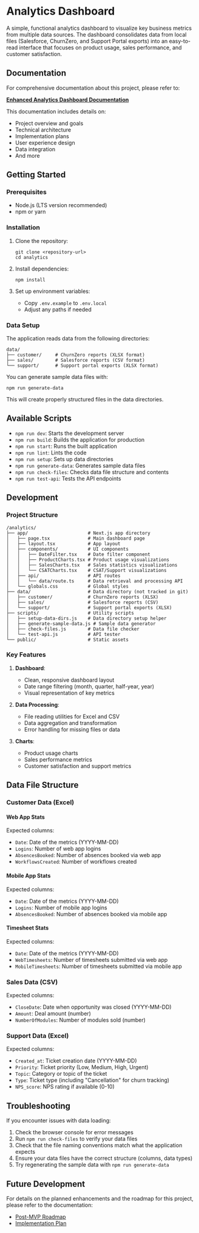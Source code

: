 # Analytics Dashboard

A simple, functional analytics dashboard to visualize key business metrics from multiple data sources. The dashboard consolidates data from local files (Salesforce, ChurnZero, and Support Portal exports) into an easy-to-read interface that focuses on product usage, sales performance, and customer satisfaction.

## Documentation

For comprehensive documentation about this project, please refer to:

**[Enhanced Analytics Dashboard Documentation](/Users/tim.prudames/analytics-docs/enhanced-dashboard/README.md)**

This documentation includes details on:
- Project overview and goals
- Technical architecture
- Implementation plans
- User experience design
- Data integration
- And more

## Getting Started

### Prerequisites

- Node.js (LTS version recommended)
- npm or yarn

### Installation

1. Clone the repository:
   ```
   git clone <repository-url>
   cd analytics
   ```

2. Install dependencies:
   ```
   npm install
   ```

3. Set up environment variables:
   - Copy `.env.example` to `.env.local`
   - Adjust any paths if needed

### Data Setup

The application reads data from the following directories:

```
data/
├── customer/     # ChurnZero reports (XLSX format)
├── sales/        # Salesforce reports (CSV format)
└── support/      # Support portal exports (XLSX format)
```

You can generate sample data files with:

```
npm run generate-data
```

This will create properly structured files in the data directories.

## Available Scripts

- `npm run dev`: Starts the development server
- `npm run build`: Builds the application for production
- `npm run start`: Runs the built application
- `npm run lint`: Lints the code
- `npm run setup`: Sets up data directories
- `npm run generate-data`: Generates sample data files
- `npm run check-files`: Checks data file structure and contents
- `npm run test-api`: Tests the API endpoints

## Development

### Project Structure

```
/analytics/
├── app/                      # Next.js app directory
│   ├── page.tsx              # Main dashboard page
│   ├── layout.tsx            # App layout
│   ├── components/           # UI components
│   │   ├── DateFilter.tsx    # Date filter component
│   │   ├── ProductCharts.tsx # Product usage visualizations
│   │   ├── SalesCharts.tsx   # Sales statistics visualizations
│   │   └── CSATCharts.tsx    # CSAT/Support visualizations
│   ├── api/                  # API routes
│   │   └── data/route.ts     # Data retrieval and processing API
│   └── globals.css           # Global styles
├── data/                     # Data directory (not tracked in git)
│   ├── customer/             # ChurnZero reports (XLSX)
│   ├── sales/                # Salesforce reports (CSV)
│   └── support/              # Support portal exports (XLSX)
├── scripts/                  # Utility scripts
│   ├── setup-data-dirs.js    # Data directory setup helper
│   ├── generate-sample-data.js # Sample data generator
│   ├── check-files.js        # Data file checker
│   └── test-api.js           # API tester
└── public/                   # Static assets
```

### Key Features

1. **Dashboard**:
   - Clean, responsive dashboard layout
   - Date range filtering (month, quarter, half-year, year)
   - Visual representation of key metrics

2. **Data Processing**:
   - File reading utilities for Excel and CSV
   - Data aggregation and transformation
   - Error handling for missing files or data

3. **Charts**:
   - Product usage charts
   - Sales performance metrics
   - Customer satisfaction and support metrics

## Data File Structure

### Customer Data (Excel)

#### Web App Stats
Expected columns:
- `Date`: Date of the metrics (YYYY-MM-DD)
- `Logins`: Number of web app logins
- `AbsencesBooked`: Number of absences booked via web app
- `WorkflowsCreated`: Number of workflows created

#### Mobile App Stats
Expected columns:
- `Date`: Date of the metrics (YYYY-MM-DD)
- `Logins`: Number of mobile app logins
- `AbsencesBooked`: Number of absences booked via mobile app

#### Timesheet Stats
Expected columns:
- `Date`: Date of the metrics (YYYY-MM-DD)
- `WebTimesheets`: Number of timesheets submitted via web app
- `MobileTimesheets`: Number of timesheets submitted via mobile app

### Sales Data (CSV)
Expected columns:
- `CloseDate`: Date when opportunity was closed (YYYY-MM-DD)
- `Amount`: Deal amount (number)
- `NumberOfModules`: Number of modules sold (number)

### Support Data (Excel)
Expected columns:
- `Created_at`: Ticket creation date (YYYY-MM-DD)
- `Priority`: Ticket priority (Low, Medium, High, Urgent)
- `Topic`: Category or topic of the ticket
- `Type`: Ticket type (including "Cancellation" for churn tracking)
- `NPS_score`: NPS rating if available (0-10)

## Troubleshooting

If you encounter issues with data loading:

1. Check the browser console for error messages
2. Run `npm run check-files` to verify your data files
3. Check that the file naming conventions match what the application expects
4. Ensure your data files have the correct structure (columns, data types)
5. Try regenerating the sample data with `npm run generate-data`

## Future Development

For details on the planned enhancements and the roadmap for this project, please refer to the documentation:
- [Post-MVP Roadmap](/Users/tim.prudames/analytics-docs/enhanced-dashboard/02-post-mvp-roadmap.md)
- [Implementation Plan](/Users/tim.prudames/analytics-docs/enhanced-dashboard/04-implementation-plan.md)
